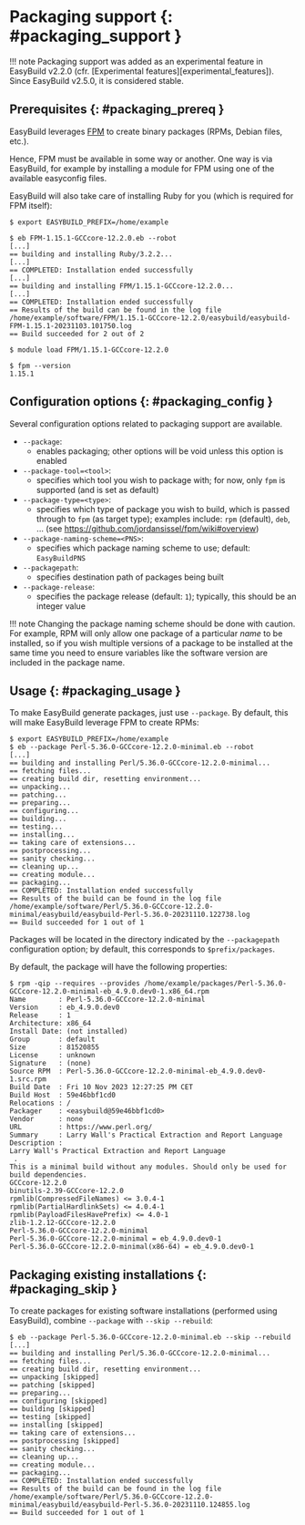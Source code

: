 # Packaging support {: #packaging_support }

!!! note
    Packaging support was added as an experimental feature in EasyBuild
    v2.2.0 (cfr. [Experimental features][experimental_features]).
    Since EasyBuild v2.5.0, it is considered stable.

## Prerequisites {: #packaging_prereq }

EasyBuild leverages [FPM](https://github.com/jordansissel/fpm) to create
binary packages (RPMs, Debian files, etc.).

Hence, FPM must be available in some way or another. One way is via
EasyBuild, for example by installing a module for FPM using one of the
available easyconfig files.

EasyBuild will also take care of installing Ruby for you (which is
required for FPM itself):

``` console
$ export EASYBUILD_PREFIX=/home/example

$ eb FPM-1.15.1-GCCcore-12.2.0.eb --robot
[...]
== building and installing Ruby/3.2.2...
[...]
== COMPLETED: Installation ended successfully
[...]
== building and installing FPM/1.15.1-GCCcore-12.2.0...
[...]
== COMPLETED: Installation ended successfully
== Results of the build can be found in the log file /home/example/software/FPM/1.15.1-GCCcore-12.2.0/easybuild/easybuild-FPM-1.15.1-20231103.101750.log
== Build succeeded for 2 out of 2

$ module load FPM/1.15.1-GCCcore-12.2.0

$ fpm --version
1.15.1
```

## Configuration options {: #packaging_config }

Several configuration options related to packaging support are
available.

- `--package`:
    - enables packaging; other options will be void unless this option
        is enabled
- `--package-tool=<tool>`:
    - specifies which tool you wish to package with; for now, only
        `fpm` is supported (and is set as default)
- `--package-type=<type>`:
    - specifies which type of package you wish to build, which is
        passed through to `fpm` (as target type); examples include:
        `rpm` (default), `deb`, ... (see
        <https://github.com/jordansissel/fpm/wiki#overview>)
- `--package-naming-scheme=<PNS>`:
    - specifies which package naming scheme to use; default:
        `EasyBuildPNS`
- `--packagepath`:
    - specifies destination path of packages being built
- `--package-release`:
    - specifies the package release (default: `1`); typically, this
        should be an integer value

!!! note
    Changing the package naming scheme should be done with caution. For example, RPM will only allow one package
    of a particular *name* to be installed, so if you wish multiple
    versions of a package to be installed at the same time you need to
    ensure variables like the software version are included in the
    package name.

## Usage {: #packaging_usage }

To make EasyBuild generate packages, just use `--package`. By default,
this will make EasyBuild leverage FPM to create RPMs:

``` console
$ export EASYBUILD_PREFIX=/home/example
$ eb --package Perl-5.36.0-GCCcore-12.2.0-minimal.eb --robot
[...]
== building and installing Perl/5.36.0-GCCcore-12.2.0-minimal...
== fetching files...
== creating build dir, resetting environment...
== unpacking...
== patching...
== preparing...
== configuring...
== building...
== testing...
== installing...
== taking care of extensions...
== postprocessing...
== sanity checking...
== cleaning up...
== creating module...
== packaging...
== COMPLETED: Installation ended successfully
== Results of the build can be found in the log file /home/example/software/Perl/5.36.0-GCCcore-12.2.0-minimal/easybuild/easybuild-Perl-5.36.0-20231110.122738.log
== Build succeeded for 1 out of 1
```

Packages will be located in the directory indicated by the
`--packagepath` configuration option; by default, this corresponds to
`$prefix/packages`.

By default, the package will have the following properties:

``` console
$ rpm -qip --requires --provides /home/example/packages/Perl-5.36.0-GCCcore-12.2.0-minimal-eb_4.9.0.dev0-1.x86_64.rpm
Name        : Perl-5.36.0-GCCcore-12.2.0-minimal
Version     : eb_4.9.0.dev0
Release     : 1
Architecture: x86_64
Install Date: (not installed)
Group       : default
Size        : 81520855
License     : unknown
Signature   : (none)
Source RPM  : Perl-5.36.0-GCCcore-12.2.0-minimal-eb_4.9.0.dev0-1.src.rpm
Build Date  : Fri 10 Nov 2023 12:27:25 PM CET
Build Host  : 59e46bbf1cd0
Relocations : /
Packager    : <easybuild@59e46bbf1cd0>
Vendor      : none
URL         : https://www.perl.org/
Summary     : Larry Wall's Practical Extraction and Report Language
Description :
Larry Wall's Practical Extraction and Report Language
 .
This is a minimal build without any modules. Should only be used for build dependencies.
GCCcore-12.2.0
binutils-2.39-GCCcore-12.2.0
rpmlib(CompressedFileNames) <= 3.0.4-1
rpmlib(PartialHardlinkSets) <= 4.0.4-1
rpmlib(PayloadFilesHavePrefix) <= 4.0-1
zlib-1.2.12-GCCcore-12.2.0
Perl-5.36.0-GCCcore-12.2.0-minimal
Perl-5.36.0-GCCcore-12.2.0-minimal = eb_4.9.0.dev0-1
Perl-5.36.0-GCCcore-12.2.0-minimal(x86-64) = eb_4.9.0.dev0-1
```

## Packaging existing installations {: #packaging_skip }

To create packages for existing software installations (performed using
EasyBuild), combine `--package` with `--skip --rebuild`:

``` console
$ eb --package Perl-5.36.0-GCCcore-12.2.0-minimal.eb --skip --rebuild
[...]
== building and installing Perl/5.36.0-GCCcore-12.2.0-minimal...
== fetching files...
== creating build dir, resetting environment...
== unpacking [skipped]
== patching [skipped]
== preparing...
== configuring [skipped]
== building [skipped]
== testing [skipped]
== installing [skipped]
== taking care of extensions...
== postprocessing [skipped]
== sanity checking...
== cleaning up...
== creating module...
== packaging...
== COMPLETED: Installation ended successfully
== Results of the build can be found in the log file /home/example/software/Perl/5.36.0-GCCcore-12.2.0-minimal/easybuild/easybuild-Perl-5.36.0-20231110.124855.log
== Build succeeded for 1 out of 1
```

